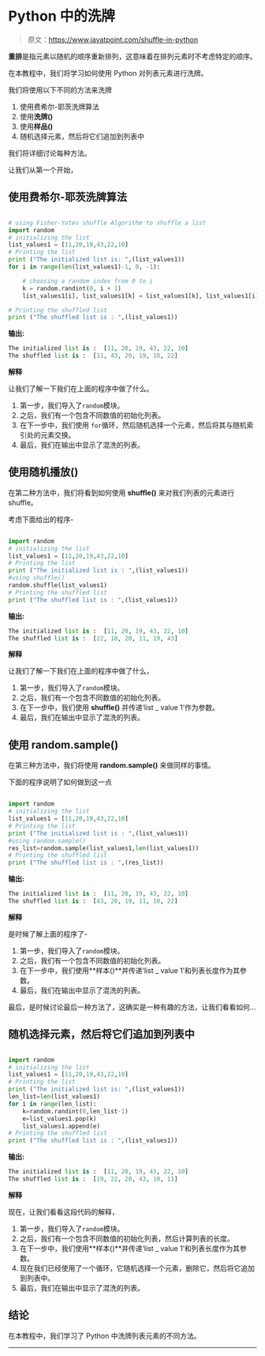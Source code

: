 # Python 中的洗牌

> 原文：<https://www.javatpoint.com/shuffle-in-python>

**重排**是指元素以随机的顺序重新排列，这意味着在排列元素时不考虑特定的顺序。

在本教程中，我们将学习如何使用 Python 对列表元素进行洗牌。

我们将使用以下不同的方法来洗牌

1.  使用费希尔-耶茨洗牌算法
2.  使用**洗牌()**
3.  使用**样品()**
4.  随机选择元素，然后将它们追加到列表中

我们将详细讨论每种方法。

让我们从第一个开始，

## 使用费希尔-耶茨洗牌算法

```py

# using Fisher-Yates shuffle Algorithm to shuffle a list
import random
# initializing the list
list_values1 = [11,20,19,43,22,10]
# Printing the list
print ("The initialized list is: ",(list_values1))
for i in range(len(list_values1)-1, 0, -1):

	# choosing a random index from 0 to i
	k = random.randint(0, i + 1)
	list_values1[i], list_values1[k] = list_values1[k], list_values1[i]

# Printing the shuffled list
print ("The shuffled list is : ",(list_values1))

```

**输出:**

```py
The initialized list is :  [11, 20, 19, 43, 22, 10]
The shuffled list is :  [11, 43, 20, 19, 10, 22]

```

**解释**

让我们了解一下我们在上面的程序中做了什么。

1.  第一步，我们导入了`random`模块。
2.  之后，我们有一个包含不同数值的初始化列表。
3.  在下一步中，我们使用 `for`循环，然后随机选择一个元素，然后将其与随机索引处的元素交换。
4.  最后，我们在输出中显示了混洗的列表。

## 使用随机播放()

在第二种方法中，我们将看到如何使用 **shuffle()** 来对我们列表的元素进行 shuffle。

考虑下面给出的程序-

```py

import random
# initializing the list
list_values1 = [11,20,19,43,22,10]
# Printing the list
print ("The initialized list is : ",(list_values1))
#using shuffle()
random.shuffle(list_values1)
# Printing the shuffled list
print ("The shuffled list is : ",(list_values1))

```

**输出:**

```py
The initialized list is :  [11, 20, 19, 43, 22, 10]
The shuffled list is :  [22, 10, 20, 11, 19, 43]

```

**解释**

让我们了解一下我们在上面的程序中做了什么，

1.  第一步，我们导入了`random`模块。
2.  之后，我们有一个包含不同数值的初始化列表。
3.  在下一步中，我们使用 **shuffle()** 并传递‘list _ value 1’作为参数。
4.  最后，我们在输出中显示了混洗的列表。

## 使用 random.sample()

在第三种方法中，我们将使用 **random.sample()** 来做同样的事情。

下面的程序说明了如何做到这一点

```py

import random
# initializing the list
list_values1 = [11,20,19,43,22,10]
# Printing the list
print ("The initialized list is : ",(list_values1))
#using random.sample()
res_list=random.sample(list_values1,len(list_values1))
# Printing the shuffled list
print ("The shuffled list is : ",(res_list))

```

**输出:**

```py
The initialized list is :  [11, 20, 19, 43, 22, 10]
The shuffled list is :  [43, 20, 19, 11, 10, 22]

```

**解释**

是时候了解上面的程序了-

1.  第一步，我们导入了`random`模块。
2.  之后，我们有一个包含不同数值的初始化列表。
3.  在下一步中，我们使用**样本()**并传递‘list _ value 1’和列表长度作为其参数。
4.  最后，我们在输出中显示了混洗的列表。

最后，是时候讨论最后一种方法了，这确实是一种有趣的方法，让我们看看如何…

## 随机选择元素，然后将它们追加到列表中

```py

import random
# initializing the list
list_values1 = [11,20,19,43,22,10]
# Printing the list
print ("The initialized list is: ",(list_values1))
len_list=len(list_values1)
for i in range(len_list):
    k=random.randint(0,len_list-1)
    e=list_values1.pop(k)
    list_values1.append(e)
# Printing the shuffled list
print ("The shuffled list is : ",(list_values1))

```

**输出:**

```py
The initialized list is :  [11, 20, 19, 43, 22, 10]
The shuffled list is :  [19, 22, 20, 43, 10, 11]

```

**解释**

现在，让我们看看这段代码的解释，

1.  第一步，我们导入了`random`模块。
2.  之后，我们有一个包含不同数值的初始化列表，然后计算列表的长度。
3.  在下一步中，我们使用**样本()**并传递‘list _ value 1’和列表长度作为其参数。
4.  现在我们已经使用了一个循环，它随机选择一个元素，删除它，然后将它追加到列表中。
5.  最后，我们在输出中显示了混洗的列表。

## 结论

在本教程中，我们学习了 Python 中洗牌列表元素的不同方法。

* * *